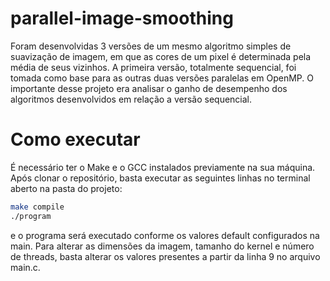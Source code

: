 # parallel-image-smoothing

Foram desenvolvidas 3 versões de um mesmo algoritmo simples de suavização de imagem, em que as cores de um pixel é determinada pela média de seus vizinhos.
A primeira versão, totalmente sequencial, foi tomada como base para as outras duas versões paralelas em OpenMP. O importante desse projeto era analisar o ganho
de desempenho dos algoritmos desenvolvidos em relação a versão sequencial.

# Como executar

É necessário ter o Make e o GCC instalados previamente na sua máquina. Após clonar o repositório, basta executar as seguintes linhas no terminal aberto na pasta do
projeto:

```bash
make compile
./program
```

e o programa será executado conforme os valores default configurados na main. Para alterar as dimensões da imagem, tamanho do kernel e número de threads, basta alterar os valores presentes a partir da linha 9 no arquivo main.c.
